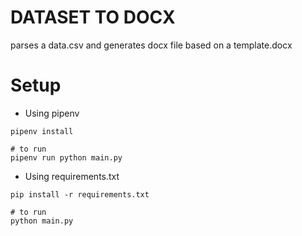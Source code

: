 # DATASET TO DOCX

parses a data.csv and generates docx file based on a template.docx

# Setup

- Using pipenv

```pwsh
pipenv install

# to run
pipenv run python main.py
```

- Using requirements.txt

```pwsh
pip install -r requirements.txt

# to run
python main.py
```
